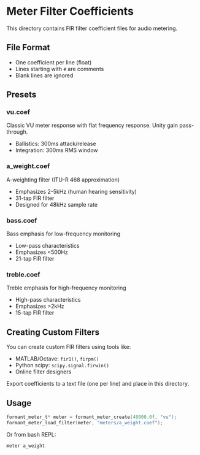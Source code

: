 # Meter Filter Coefficients

This directory contains FIR filter coefficient files for audio metering.

## File Format

- One coefficient per line (float)
- Lines starting with `#` are comments
- Blank lines are ignored

## Presets

### vu.coef
Classic VU meter response with flat frequency response. Unity gain pass-through.
- Ballistics: 300ms attack/release
- Integration: 300ms RMS window

### a_weight.coef
A-weighting filter (ITU-R 468 approximation)
- Emphasizes 2-5kHz (human hearing sensitivity)
- 31-tap FIR filter
- Designed for 48kHz sample rate

### bass.coef
Bass emphasis for low-frequency monitoring
- Low-pass characteristics
- Emphasizes <500Hz
- 21-tap FIR filter

### treble.coef
Treble emphasis for high-frequency monitoring
- High-pass characteristics
- Emphasizes >2kHz
- 15-tap FIR filter

## Creating Custom Filters

You can create custom FIR filters using tools like:
- MATLAB/Octave: `fir1()`, `firpm()`
- Python scipy: `scipy.signal.firwin()`
- Online filter designers

Export coefficients to a text file (one per line) and place in this directory.

## Usage

```c
formant_meter_t* meter = formant_meter_create(48000.0f, "vu");
formant_meter_load_filter(meter, "meters/a_weight.coef");
```

Or from bash REPL:
```bash
meter a_weight
```
